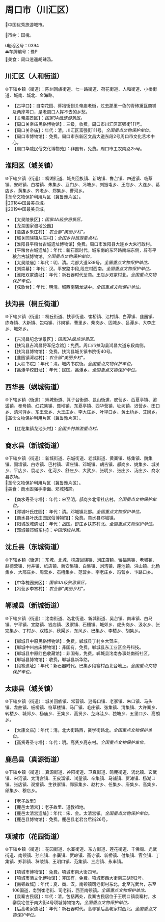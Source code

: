 # 周口市（川汇区）  
🏅中国优秀旅游城市。   
  
🌳市树：国槐。    
  
📞电话区号：0394  
🚘车牌编号：豫P  
🍴美食：周口逍遥胡辣汤。   

## 川汇区（人和街道）  
🌐下辖乡镇（街道）：陈州回族街道、七一路街道、荷花街道、人和街道、小桥街道、城南、城北、金海路。  
  
* 【古埠口】：自南花园、裤裆街到关帝庙老街，过去那里一色的青砖黛瓦商铺及两岸埠口，是老周口人挥不去的乡愁。   
* 【关帝庙景区】：*国家3A级旅游景区。*  
* 【周口关帝庙民俗博物馆】：三级，收费。周口市川汇区富强街111号。   
* 【周口关帝庙】：年代：清。川汇区富强街111号。*全国重点文物保护单位。*   
* 【周口市博物馆】：免费。周口市东新区文昌大道东段2号周口市文化艺术中心。   
* 【周口华威民俗文化博物苑】：非国有，免费。周口市工农南路25号。   

## 淮阳区（城关镇）  
🌐下辖乡镇（街道）：柳湖街道、城关回族镇、新站镇、鲁台镇、四通镇、临蔡镇、安岭镇、白楼镇、朱集乡、豆门乡、冯塘乡、刘振屯乡、王店乡、大连乡、葛店乡、黄集乡、齐老乡、郑集乡、曹河乡。    
🚩革命文物保护利用片区（冀鲁豫片区）。   
🏅2018中国最美县域。   
🏅2019中国最美县域。   
  
* 【太昊陵景区】：*国家4A级旅游景区。*  
* 【龙湖国家湿地公园】  
* 【葛店乡朱庄村】：*农业部“美丽乡村”。*  
* 【城关回族镇从庄村】：*全国乡村旅游重点村。*  
* 【淮阳县平粮台古城遗址博物馆】免费。周口市淮阳县大连乡大朱行政村。   
* 【平粮台古城遗址】：年代：新石器时代。城东南的东环路南端东侧，辟有平粮台古城博物馆。*全国重点文物保护单位。*  
* 【太昊陵庙】：年代：明、清。龙都大道539号。*全国重点文物保护单位。*  
* 【刘崇墓】：年代：汉。平安路中段,段庄村西南。*全国重点文物保护单位。*  
* 【淮阳双冢遗址】：年代：新石器时代至商。王店乡双冢村北。*全国重点文物保护单位。*  
* 【弦歌台】：年代：明清。城西南隅龙湖中。*全国重点文物保护单位。*  

## 扶沟县（桐丘街道）  
🌐下辖乡镇（街道）：桐丘街道、扶亭街道、崔桥镇、江村镇、白潭镇、韭园镇、练寺镇、大新镇、包屯镇、汴岗镇、曹里乡、柴岗乡、固城乡、吕潭乡、大李庄乡、城郊乡。    
  
* 【吉鸿昌纪念馆景区】：*国家3A级旅游景区。*  
* 【扶沟县吉鸿昌将军纪念馆】：免费。周口市扶沟县鸿昌大道东段南侧。   
* 【扶沟县博物馆】：免费。扶沟县城关镇书院街40号。   
* 【韭园镇湾赵村】：*农业部“美丽乡村”。*  
* 【大程书院】：年代：清。城内书院街。*全国重点文物保护单位。*  
* 【吕潭学校旧址】：年代：民国。吕潭乡。*全国重点文物保护单位。*   

## 西华县（娲城街道）  
🌐下辖乡镇（街道）：娲城街道、箕子台街道、昆山街道、皮营乡、西夏亭镇、逍遥镇、奉母镇、红花集镇、聂堆镇、东夏亭镇、西华营镇、址坊镇、迟营乡、田口乡、清河驿乡、东王营乡、大王庄乡、李大庄乡、叶埠口乡、黄土桥乡、艾岗乡。    
🚩革命文物保护利用片区（冀鲁豫片区）。   
  
* 【红花集镇龙池头村】：*全国乡村旅游重点村。*  

## 商水县（新城街道）  
🌐下辖乡镇（街道）：新城街道、东城街道、老城街道、黄寨镇、练集镇、魏集镇、固墙镇、白寺镇、巴村镇、谭庄镇、邓城镇、胡吉镇、郝岗乡、姚集乡、城关乡、平店乡、袁老乡、化河乡、舒庄乡、大武乡、张明乡、张庄乡、汤庄乡、商水县农场。    
🚩革命文物保护利用片区（冀鲁豫片区）。   
🍴美食：商水固强手擀面、邓城猪蹄。   
  
* 【商水寿圣寺塔】：年代：宋至明。郝岗乡北常社店村。*全国重点文物保护单位。*   
* 【邓城叶氏庄园】：年代：清。邓城镇北部。*全国重点文物保护单位。*   
* 【商水县叶氏庄园民俗博物馆】：免费。商水县邓城镇。   
* 【阳城故城遗址】：年代：战国。舒庄乡扶苏村北。*全国重点文物保护单位。*   
* 【邓城镇邓城东村】：*中国传统村落。*  

## 沈丘县（东城街道）  
🌐下辖乡镇（街道）：东城、北城、槐店回族镇、刘庄店镇、留福集镇、老城镇、赵德营镇、付井镇、纸店镇、新安集镇、白集镇、刘湾镇、莲池镇、洪山镇、北杨集乡、大邢庄乡、周营乡、石槽集乡、范营乡、李老庄乡、冯营乡、卞路口乡。    
  
* 【中华槐园景区】：*国家3A级旅游景区。*  
* 【冯营乡李寨村】：*农业部“美丽乡村”。*  

## 郸城县（新城街道）  
🌐下辖乡镇（街道）：洺南街道、洺北街道、新城街道、吴台镇、南丰镇、白马镇、宁平镇、宜路镇、钱店镇、汲冢镇、石槽镇、城郊乡、虎头岗乡、汲水乡、张完集乡、丁村乡、双楼乡、秋渠乡、东风乡、巴集乡、李楼乡、胡集乡。    
  
* 【郸城县中原民俗博物馆】：免费。郸城县丁村乡大贺庄。   
* 【郸城中州古床博物馆】：非国有，免费。郸城县东工业区金丹科技。   
* 【郸城县中原红色收藏馆】：非国有，免费。郸城县洺南办事处南街社区。   
* 【郸城县博物馆】：收费。郸城县新华路。   
* 【段寨遗址】：年代：新石器时代。巴集乡段寨村西北台地上。*全国重点文物保护单位。*   

## 太康县（城关镇）  
🌐下辖乡镇（街道）：城关回族镇、常营镇、逊母口镇、老冢镇、朱口镇、马头镇、龙曲镇、板桥镇、符草楼镇、马厂镇、毛庄镇、张集镇、清集镇、大许寨乡、转楼乡、城郊乡、杨庙乡、王集乡、高贤乡、芝麻洼乡、独塘乡、五里口乡、高朗乡。   
  
* 【太康文庙】：年代：清。北大街路西，黉学街路北。*全国重点文物保护单位。*  
* 【高贤寿圣寺塔】：年代：明。高贤乡高东村。*全国重点文物保护单位。*  

## 鹿邑县（真源街道）  
🌐下辖乡镇（街道）：真源街道、谷阳街道、卫真街道、鸣鹿街道、涡北镇、玄武镇、宋河镇、太清宫镇、王皮溜镇、试量镇、辛集镇、马铺镇、贾滩镇、杨湖口镇、张店镇、观堂镇、生铁冢镇、郑家集乡、赵村乡、任集乡、唐集乡、高集乡、邱集乡、穆店乡。   
  
* 【老子故里】  
* 【鹿邑太清宫】：老子故里、道教祖地。   
* 【鹿邑太清宫遗址】：年代：宋、金。太清宫镇。*全国重点文物保护单位。*  
* 【鹿邑县博物馆】：免费。鹿邑县老君台后街26号。   

## 项城市（花园街道）  
🌐下辖乡镇（街道）：花园街道、水寨街道、东方街道、莲花街道、千佛阁、光武街道、南顿镇、孙店镇、李寨镇、贾岭镇、高寺镇、新桥镇、付集镇、官会镇、丁集镇、郑郭镇、秣陵镇、王明口镇、范集镇、三店镇、永丰镇。   
  
* 【项城市博物馆】：免费。项城市南大街四号。   
* 【项城市酒文化博物馆】：非国有，免费。项城市西大街南三胡同2号。   
* 【南顿故城】：年代：夏、商、汉。南顿镇司老街村东北，北至光武台，东至106国道，南到崔老街、司老街，西至南顿镇。*全国重点文物保护单位。*   
* 【袁寨古民居】：年代：清。包括两处，袁寨古民居位于王明口镇袁寨村，水寨袁宅位于南大街4号项城博物馆内。*全国重点文物保护单位。*    
* 【后高老家遗址】：年代：新石器时代。高寺镇后高老家村西北。*全国重点文物保护单位。*  